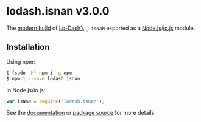 # lodash.isnan v3.0.0

The [modern build](https://github.com/lodash/lodash/wiki/Build-Differences) of [Lo-Dash’s](https://lodash.com/) `_.isNaN` exported as a [Node.js](http://nodejs.org/)/[io.js](https://iojs.org/) module.

## Installation

Using npm:

```bash
$ {sudo -H} npm i -g npm
$ npm i --save lodash.isnan
```

In Node.js/io.js:

```js
var isNaN = require('lodash.isnan');
```

See the [documentation](https://lodash.com/docs#isNaN) or [package source](https://github.com/lodash/lodash/blob/3.0.0-npm-packages/lodash.isnan/index.js) for more details.
